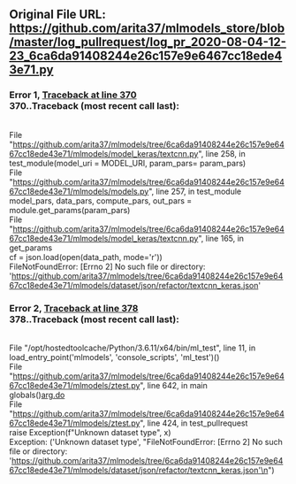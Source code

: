 ## Original File URL: https://github.com/arita37/mlmodels_store/blob/master/log_pullrequest/log_pr_2020-08-04-12-23_6ca6da91408244e26c157e9e6467cc18ede43e71.py


### Error 1, [Traceback at line 370](https://github.com/arita37/mlmodels_store/blob/master/log_pullrequest/log_pr_2020-08-04-12-23_6ca6da91408244e26c157e9e6467cc18ede43e71.py#L370)<br />370..Traceback (most recent call last):
<br />  File "https://github.com/arita37/mlmodels/tree/6ca6da91408244e26c157e9e6467cc18ede43e71/mlmodels/model_keras/textcnn.py", line 258, in <module>
<br />    test_module(model_uri = MODEL_URI, param_pars= param_pars)
<br />  File "https://github.com/arita37/mlmodels/tree/6ca6da91408244e26c157e9e6467cc18ede43e71/mlmodels/models.py", line 257, in test_module
<br />    model_pars, data_pars, compute_pars, out_pars = module.get_params(param_pars)
<br />  File "https://github.com/arita37/mlmodels/tree/6ca6da91408244e26c157e9e6467cc18ede43e71/mlmodels/model_keras/textcnn.py", line 165, in get_params
<br />    cf = json.load(open(data_path, mode='r'))
<br />FileNotFoundError: [Errno 2] No such file or directory: 'https://github.com/arita37/mlmodels/tree/6ca6da91408244e26c157e9e6467cc18ede43e71/mlmodels/dataset/json/refactor/textcnn_keras.json'



### Error 2, [Traceback at line 378](https://github.com/arita37/mlmodels_store/blob/master/log_pullrequest/log_pr_2020-08-04-12-23_6ca6da91408244e26c157e9e6467cc18ede43e71.py#L378)<br />378..Traceback (most recent call last):
<br />  File "/opt/hostedtoolcache/Python/3.6.11/x64/bin/ml_test", line 11, in <module>
<br />    load_entry_point('mlmodels', 'console_scripts', 'ml_test')()
<br />  File "https://github.com/arita37/mlmodels/tree/6ca6da91408244e26c157e9e6467cc18ede43e71/mlmodels/ztest.py", line 642, in main
<br />    globals()[arg.do](arg)
<br />  File "https://github.com/arita37/mlmodels/tree/6ca6da91408244e26c157e9e6467cc18ede43e71/mlmodels/ztest.py", line 424, in test_pullrequest
<br />    raise Exception(f"Unknown dataset type", x)
<br />Exception: ('Unknown dataset type', "FileNotFoundError: [Errno 2] No such file or directory: 'https://github.com/arita37/mlmodels/tree/6ca6da91408244e26c157e9e6467cc18ede43e71/mlmodels/dataset/json/refactor/textcnn_keras.json'\n")
